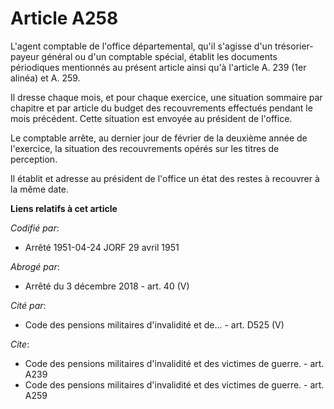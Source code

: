 # Article A258

L'agent comptable de l'office départemental, qu'il s'agisse d'un trésorier-payeur général ou d'un comptable spécial, établit
les documents périodiques mentionnés au présent article ainsi qu'à l'article A. 239 (1er alinéa) et A. 259.

Il dresse chaque mois, et pour chaque exercice, une situation sommaire par chapitre et par article du budget des
recouvrements effectués pendant le mois précédent. Cette situation est envoyée au président de l'office.

Le comptable arrête, au dernier jour de février de la deuxième année de l'exercice, la situation des recouvrements opérés sur
les titres de perception.

Il établit et adresse au président de l'office un état des restes à recouvrer à la même date.

**Liens relatifs à cet article**

_Codifié par_:

  - Arrêté 1951-04-24 JORF 29 avril 1951

_Abrogé par_:

  - Arrêté du 3 décembre 2018 - art. 40 (V)

_Cité par_:

  - Code des pensions militaires d'invalidité et de... - art. D525 (V)

_Cite_:

  - Code des pensions militaires d'invalidité et des victimes de guerre. - art. A239
  - Code des pensions militaires d'invalidité et des victimes de guerre. - art. A259
